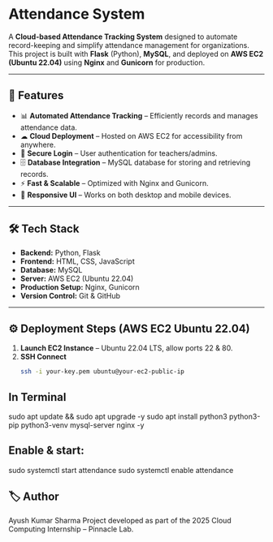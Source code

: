 # Attendance System

A **Cloud-based Attendance Tracking System** designed to automate record-keeping and simplify attendance management for organizations.  
This project is built with **Flask** (Python), **MySQL**, and deployed on **AWS EC2 (Ubuntu 22.04)** using **Nginx** and **Gunicorn** for production.

---

## 🚀 Features
- 📊 **Automated Attendance Tracking** – Efficiently records and manages attendance data.
- ☁ **Cloud Deployment** – Hosted on AWS EC2 for accessibility from anywhere.
- 🔐 **Secure Login** – User authentication for teachers/admins.
- 🗄 **Database Integration** – MySQL database for storing and retrieving records.
- ⚡ **Fast & Scalable** – Optimized with Nginx and Gunicorn.
- 📱 **Responsive UI** – Works on both desktop and mobile devices.

---

## 🛠 Tech Stack
- **Backend:** Python, Flask
- **Frontend:** HTML, CSS, JavaScript
- **Database:** MySQL
- **Server:** AWS EC2 (Ubuntu 22.04)
- **Production Setup:** Nginx, Gunicorn
- **Version Control:** Git & GitHub

---

## ⚙️ Deployment Steps (AWS EC2 Ubuntu 22.04)
1. **Launch EC2 Instance** – Ubuntu 22.04 LTS, allow ports 22 & 80.
2. **SSH Connect**  
   ```bash
   ssh -i your-key.pem ubuntu@your-ec2-public-ip

## In Terminal
sudo apt update && sudo apt upgrade -y
sudo apt install python3 python3-pip python3-venv mysql-server nginx -y

## Enable & start:
sudo systemctl start attendance
sudo systemctl enable attendance

## 🏷 Author
Ayush Kumar Sharma
Project developed as part of the 2025 Cloud Computing Internship – Pinnacle Lab.

